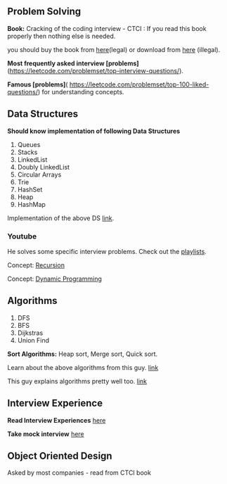 ## Problem Solving 

**Book:** Cracking of the coding interview - CTCI : If you read this book properly then nothing else is needed.

you should buy the book from [here](https://www.amazon.in/Cracking-the-Coding-Interview/dp/0984782869/ref=pd_lpo_14_t_0/261-5452105-8850831?_encoding=UTF8&pd_rd_i=0984782869&pd_rd_r=03dbbed6-ae3f-497d-be6c-72c95ae61013&pd_rd_w=7ACCN&pd_rd_wg=LElX3&pf_rd_p=8fa1f3a8-c3ee-4cde-8295-5699918f5887&pf_rd_r=CDFJ0D6WD84BC99EG5HW&psc=1&refRID=CDFJ0D6WD84BC99EG5HW)(legal) or download from [here](https://cin.ufpe.br/~fbma/Crack/Cracking%20the%20Coding%20Interview%20189%20Programming%20Questions%20and%20Solutions.pdf)  (illegal).

**Most frequently asked interview [problems]**(https://leetcode.com/problemset/top-interview-questions/).

**Famous [problems]**( https://leetcode.com/problemset/top-100-liked-questions/) for understanding concepts.

	
## Data Structures
	
**Should know implementation of following Data Structures**
1. Queues
2. Stacks
3. LinkedList
4. Doubly LinkedList
5. Circular Arrays
6. Trie
7. HashSet
8. Heap
9. HashMap

Implementation of the above DS [link](https://www.youtube.com/watch?v=IhJGJG-9Dx8&list=PLI1t_8YX-Apv-UiRlnZwqqrRT8D1RhriX).

### Youtube
He solves some specific interview problems. Check out the [playlists](https://www.youtube.com/c/KevinNaughtonJr/playlists).

Concept: [Recursion](https://www.youtube.com/watch?v=ngCos392W4w)

Concept: [Dynamic Programming](https://www.youtube.com/watch?v=aPQY__2H3tE)

## Algorithms 
1. DFS
2. BFS
3. Dijkstras
4. Union Find
	
**Sort Algorithms:** Heap sort, Merge sort, Quick sort.

Learn about the above algorithms from this guy. [link](https://www.youtube.com/c/Reducible/videos)

This guy explains algorithms pretty well too. [link](https://www.youtube.com/watch?v=0IAPZzGSbME&list=PLDN4rrl48XKpZkf03iYFl-O29szjTrs_O)

## Interview Experience

**Read Interview Experiences** [here](https://leetcode.com/discuss/interview-experience?currentPage=1&orderBy=hot&query=)

**Take mock interview** [here](https://leetcode.com/interview/)

## Object Oriented Design 
Asked by most companies - read from CTCI book
